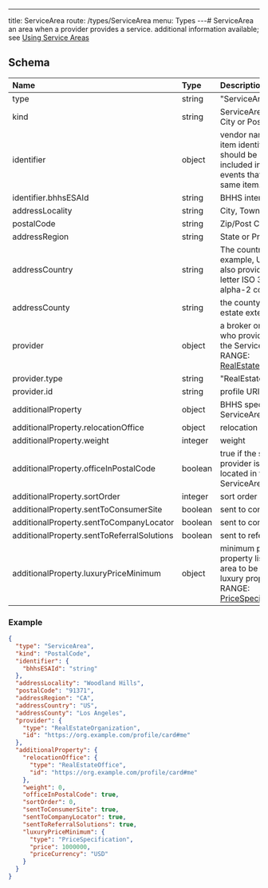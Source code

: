 ---
title: ServiceArea
route: /types/ServiceArea
menu: Types
---# ServiceArea
an area when a provider provides a service. additional information available; see [Using Service Areas](/reference-using-service-area)


## Schema
| Name | Type | Description |
|:-----| :--- | :---------- |
| type | string | "ServiceArea"  |
| kind | string | ServiceArea sub-type.  City or PostalCode  |
| identifier | object | vendor namespaced item identifiers, value should be stored and included in any future events that reference the same item.  |
| identifier.bhhsESAId | string | BHHS internal ESA ID  |
| addressLocality | string | City, Township.  |
| postalCode | string | Zip/Post Code  |
| addressRegion | string | State or Province.  |
| addressCountry | string | The country. For example, USA. You can also provide the two-letter ISO 3166-1 alpha-2 country code.  |
| addressCounty | string | the county (us real estate extension)  |
| provider | object | a broker or company who provides service in the ServiceArea <br/>RANGE: [RealEstateOrganization](/types/RealEstateOrganization) |
| provider.type | string | "RealEstateOrganization"  |
| provider.id | string | profile URI  |
| additionalProperty | object | BHHS specific ServiceArea properties  |
| additionalProperty.relocationOffice | object | relocation office  |
| additionalProperty.weight | integer | weight  |
| additionalProperty.officeInPostalCode | boolean | true if the service area provider is physically located in the ServiceArea.  |
| additionalProperty.sortOrder | integer | sort order  |
| additionalProperty.sentToConsumerSite | boolean | sent to consumer site  |
| additionalProperty.sentToCompanyLocator | boolean | sent to company locator  |
| additionalProperty.sentToReferralSolutions | boolean | sent to referral solutions  |
| additionalProperty.luxuryPriceMinimum | object | minimum price for a property listing in the area to be considered a luxury property <br/>RANGE: [PriceSpecification](/types/PriceSpecification) |

### Example
```json
{
  "type": "ServiceArea",
  "kind": "PostalCode",
  "identifier": {
    "bhhsESAId": "string"
  },
  "addressLocality": "Woodland Hills",
  "postalCode": "91371",
  "addressRegion": "CA",
  "addressCountry": "US",
  "addressCounty": "Los Angeles",
  "provider": {
    "type": "RealEstateOrganization",
    "id": "https://org.example.com/profile/card#me"
  },
  "additionalProperty": {
    "relocationOffice": {
      "type": "RealEstateOffice",
      "id": "https://org.example.com/profile/card#me"
    },
    "weight": 0,
    "officeInPostalCode": true,
    "sortOrder": 0,
    "sentToConsumerSite": true,
    "sentToCompanyLocator": true,
    "sentToReferralSolutions": true,
    "luxuryPriceMinimum": {
      "type": "PriceSpecification",
      "price": 1000000,
      "priceCurrency": "USD"
    }
  }
}
```
